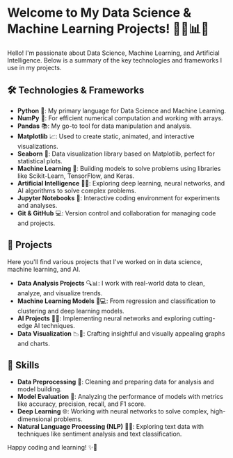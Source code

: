# Welcome to My Data Science & Machine Learning Projects! 🧑‍💻📊🤖

Hello! I'm passionate about Data Science, Machine Learning, and Artificial Intelligence. Below is a summary of the key technologies and frameworks I use in my projects.

## 🛠️ Technologies & Frameworks

- **Python** 🐍: My primary language for Data Science and Machine Learning.
- **NumPy** 🧮: For efficient numerical computation and working with arrays.
- **Pandas** 📚: My go-to tool for data manipulation and analysis.
- **Matplotlib** 📈: Used to create static, animated, and interactive visualizations.
- **Seaborn** 🎨: Data visualization library based on Matplotlib, perfect for statistical plots.
- **Machine Learning** 🤖: Building models to solve problems using libraries like Scikit-Learn, TensorFlow, and Keras.
- **Artificial Intelligence** 🧠💡: Exploring deep learning, neural networks, and AI algorithms to solve complex problems.
- **Jupyter Notebooks** 📓: Interactive coding environment for experiments and analyses.
- **Git & GitHub** 💻: Version control and collaboration for managing code and projects.

## 📁 Projects

Here you'll find various projects that I've worked on in data science, machine learning, and AI.

- **Data Analysis Projects** 🔍📊: I work with real-world data to clean, analyze, and visualize trends.
- **Machine Learning Models** 🤖💻: From regression and classification to clustering and deep learning models.
- **AI Projects** 🤯🧠: Implementing neural networks and exploring cutting-edge AI techniques.
- **Data Visualization** 📉📌: Crafting insightful and visually appealing graphs and charts.

## 📝 Skills

- **Data Preprocessing** 🧼: Cleaning and preparing data for analysis and model building.
- **Model Evaluation** 🔎: Analyzing the performance of models with metrics like accuracy, precision, recall, and F1 score.
- **Deep Learning** 🌐: Working with neural networks to solve complex, high-dimensional problems.
- **Natural Language Processing (NLP)** 📝💬: Exploring text data with techniques like sentiment analysis and text classification.

Happy coding and learning! ✨🎉
